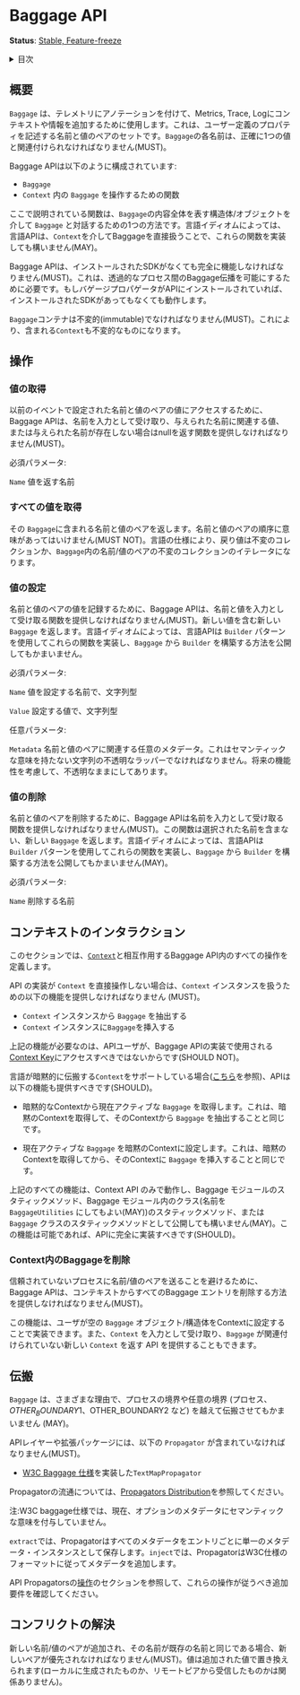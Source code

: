 <!--
# Baggage API
-->

# Baggage API

<!--
**Status**: [Stable, Feature-freeze](../document-status.md)
-->

**Status**: [Stable, Feature-freeze](../document-status.md)

<details>
<summary>
目次
</summary>

<!--
- [Overview](#overview)
- [Operations](#operations)
  - [Get Value](#get-value)
  - [Get All Values](#get-all-values)
  - [Set Value](#set-value)
  - [Remove Value](#remove-value)
- [Context Interaction](#context-interaction)
  - [Clear Baggage in the Context](#clear-baggage-in-the-context)
- [Propagation](#propagation)
- [Conflict Resolution](#conflict-resolution)
-->

- [概要](#概要)
- [操作](#操作)
  - [値の取得](#値の取得)
  - [すべての値の取得](#すべての値の取得)
  - [値の設定](#値の設定)
  - [値の削除](#値の削除)
- [コンテキストのインタラクション](#コンテキストのインタラクション)
  - [Context内のBaggageを削除](#Context内のBaggageを削除)
- [伝搬](#伝搬)
- [コンフリクトの解決](#コンフリクトの解決)

</details>

<!--
## Overview
-->

## 概要

<!--
`Baggage` is used to annotate telemetry, adding context and information to
metrics, traces, and logs. It is a set of name/value pairs describing
user-defined properties. Each name in `Baggage` MUST be associated with
exactly one value.
-->

`Baggage` は、テレメトリにアノテーションを付けて、Metrics, Trace, Logにコンテキストや情報を追加するために使用します。これは、ユーザー定義のプロパティを記述する名前と値のペアのセットです。`Baggage`の各名前は、正確に1つの値と関連付けられなければなりません(MUST)。

<!--
The Baggage API consists of:
-->

Baggage APIは以下のように構成されています:

<!--
- the `Baggage`
- functions to interact with the `Baggage` in a `Context`
-->

- `Baggage`
- `Context` 内の `Baggage` を操作するための関数

<!--
The functions described here are one way to approach interacting with the
`Baggage` via having struct/object that represents the entire Baggage content.
Depending on language idioms, a language API MAY implement these functions by
interacting with the baggage via the `Context` directly.
-->

ここで説明されている関数は、`Baggage`の内容全体を表す構造体/オブジェクトを介して `Baggage` と対話するための1つの方法です。言語イディオムによっては、言語APIは、`Context`を介してBaggageを直接扱うことで、これらの関数を実装しても構いません(MAY)。

<!--
The Baggage API MUST be fully functional in the absence of an installed SDK.
This is required in order to enable transparent cross-process Baggage
propagation. If a Baggage propagator is installed into the API, it will work
with or without an installed SDK.
-->

Baggage APIは、インストールされたSDKがなくても完全に機能しなければなりません(MUST)。これは、透過的なプロセス間のBaggage伝播を可能にするために必要です。もしバゲージプロパゲータがAPIにインストールされていれば、インストールされたSDKがあってもなくても動作します。

<!--
The `Baggage` container MUST be immutable, so that the containing `Context`
also remains immutable.
-->

`Baggage`コンテナは不変的(immutable)でなければなりません(MUST)。これにより、含まれる`Context`も不変的なものになります。

<!--
## Operations
-->

## 操作

<!--
### Get Value
-->

### 値の取得

<!--
To access the value for a name/value pair set by a prior event, the Baggage API
MUST provide a function that takes the name as input, and returns a value
associated with the given name, or null if the given name is not present.
-->

以前のイベントで設定された名前と値のペアの値にアクセスするために、Baggage APIは、名前を入力として受け取り、与えられた名前に関連する値、または与えられた名前が存在しない場合はnullを返す関数を提供しなければなりません(MUST)。


<!--
REQUIRED parameters:
-->

必須パラメータ:

<!--
`Name` the name to return the value for.
-->

`Name` 値を返す名前

<!--
### Get All Values
-->

### すべての値を取得

<!--
Returns the name/value pairs in the `Baggage`. The order of name/value pairs
MUST NOT be significant. Based on the language specifics, the returned
value can be either an immutable collection or an iterator on the immutable
collection of name/value pairs in the `Baggage`.
-->

その `Baggage`に含まれる名前と値のペアを返します。名前と値のペアの順序に意味があってはいけません(MUST NOT)。言語の仕様により、戻り値は不変のコレクションか、`Baggage`内の名前/値のペアの不変のコレクションのイテレータになります。

<!--
### Set Value
-->

### 値の設定

<!--
To record the value for a name/value pair, the Baggage API MUST provide a
function which takes a name, and a value as input. Returns a new `Baggage`
that contains the new value. Depending on language idioms, a language API MAY
implement these functions by using a `Builder` pattern and exposing a way to
construct a `Builder` from a `Baggage`.
-->

名前と値のペアの値を記録するために、Baggage APIは、名前と値を入力として受け取る関数を提供しなければなりません(MUST)。新しい値を含む新しい `Baggage` を返します。言語イディオムによっては、言語APIは `Builder` パターンを使用してこれらの関数を実装し、`Baggage` から `Builder` を構築する方法を公開してもかまいません。

<!--
REQUIRED parameters:
-->

必須パラメータ:

<!--
`Name` The name for which to set the value, of type string.
-->

`Name` 値を設定する名前で、文字列型

<!--
`Value` The value to set, of type string.
-->

`Value` 設定する値で、文字列型

<!--
OPTIONAL parameters:
-->

任意パラメータ:

<!--
`Metadata` Optional metadata associated with the name-value pair. This should be
an opaque wrapper for a string with no semantic meaning. Left opaque to allow
for future functionality.
-->

`Metadata` 名前と値のペアに関連する任意のメタデータ。これはセマンティックな意味を持たない文字列の不透明なラッパーでなければなりません。将来の機能性を考慮して、不透明なままにしてあります。
<!--
### Remove Value
-->

### 値の削除

<!--
To delete a name/value pair, the Baggage API MUST provide a function which
takes a name as input. Returns a new `Baggage` which no longer contains the
selected name. Depending on language idioms, a language API MAY
implement these functions by using a `Builder` pattern and exposing a way to
construct a `Builder` from a `Baggage`.
-->

名前と値のペアを削除するために、Baggage APIは名前を入力として受け取る関数を提供しなければなりません(MUST)。この関数は選択された名前を含まない、新しい `Baggage` を返します。言語イディオムによっては、言語APIは `Builder` パターンを使用してこれらの関数を実装し、`Baggage` から `Builder` を構築する方法を公開してもかまいません(MAY)。

<!--
REQUIRED parameters:
-->

必須パラメータ:

<!--
`Name` the name to remove.
-->

`Name` 削除する名前

<!--
## Context Interaction
-->

## コンテキストのインタラクション

<!--
This section defines all operations within the Baggage API that interact with
the [`Context`](../context/context.md).
-->

このセクションでは、[`Context`](../context/context.md)と相互作用するBaggage API内のすべての操作を定義します。

<!--
If an implementation of this API does not operate directly on the `Context`, it
MUST provide the following functionality to interact with a `Context` instance:
-->

API の実装が `Context` を直接操作しない場合は、`Context` インスタンスを扱うための以下の機能を提供しなければなりません (MUST)。

<!--
- Extract the `Baggage` from a `Context` instance
- Insert the `Baggage` to a `Context` instance
-->

- `Context` インスタンスから `Baggage` を抽出する
- `Context` インスタンスに`Baggage`を挿入する


<!--
The functionality listed above is necessary because API users SHOULD NOT have
access to the [Context Key](../context/context.md#create-a-key) used by the
Baggage API implementation.
-->

上記の機能が必要なのは、APIユーザが、Baggage APIの実装で使用される[Context Key](../context/context.md#create-a-key)にアクセスすべきではないからです(SHOULD NOT)。

<!--
If the language has support for implicitly propagated `Context` (see
[here](../context/context.md#optional-global-operations)), the API SHOULD also
provide the following functionality:
-->

言語が暗黙的に伝搬する`Context`をサポートしている場合([こちら](../context/context.md#optional-global-operations)を参照)、APIは以下の機能も提供すべきです(SHOULD)。

<!--
- Get the currently active `Baggage` from the implicit context. This is
equivalent to getting the implicit context, then extracting the `Baggage` from
the context.
- Set the currently active `Baggage` to the implicit context. This is equivalent
to getting the implicit context, then inserting the `Baggage` to the context.
-->

- 暗黙的なContextから現在アクティブな `Baggage` を取得します。これは、暗黙のContextを取得して、そのContextから `Baggage` を抽出することと同じです。

- 現在アクティブな `Baggage` を暗黙のContextに設定します。これは、暗黙のContextを取得してから、そのContextに `Baggage` を挿入することと同じです。

<!--
All the above functionalities operate solely on the context API, and they MAY be
exposed as static methods on the baggage module, as static methods on a class
inside the baggage module (it MAY be named `BaggageUtilities`), or on the
`Baggage` class. This functionality SHOULD be fully implemented in the API when
possible.
-->

上記のすべての機能は、Context API のみで動作し、Baggage モジュールのスタティックメソッド、Baggage モジュール内のクラス(名前を `BaggageUtilities` にしてもよい(MAY))のスタティックメソッド、または `Baggage` クラスのスタティックメソッドとして公開しても構いません(MAY)。この機能は可能であれば、APIに完全に実装すべきです(SHOULD)。

<!--
### Clear Baggage in the Context
-->

### Context内のBaggageを削除

<!--
To avoid sending any name/value pairs to an untrusted process, the Baggage API
MUST provide a way to remove all baggage entries from a context.
-->

信頼されていないプロセスに名前/値のペアを送ることを避けるために、Baggage APIは、コンテキストからすべてのBaggage エントリを削除する方法を提供しなければなりません(MUST)。

<!--
This functionality can be implemented by having the user set an empty `Baggage`
object/struct into the context, or by providing an API that takes a `Context` as
input, and returns a new `Context` with no `Baggage` associated.
-->

この機能は、ユーザが空の `Baggage` オブジェクト/構造体をContextに設定することで実装できます。また、`Context` を入力として受け取り、`Baggage` が関連付けられていない新しい `Context` を返す API を提供することもできます。

<!--
## Propagation
-->

## 伝搬

<!--
`Baggage` MAY be propagated across process boundaries or across any arbitrary
boundaries (process, $OTHER_BOUNDARY1, $OTHER_BOUNDARY2, etc) for various
reasons.
-->

`Baggage` は、さまざまな理由で、プロセスの境界や任意の境界 (プロセス、$OTHER_BOUNDARY1、$OTHER_BOUNDARY2 など) を越えて伝搬させてもかまいません (MAY)。

<!--
The API layer or an extension package MUST include the following `Propagator`s:
-->

APIレイヤーや拡張パッケージには、以下の `Propagator` が含まれていなければなりません(MUST)。

<!--
* A `TextMapPropagator` implementing the [W3C Baggage Specification](https://w3c.github.io/baggage).
-->

* [W3C Baggage 仕様](https://w3c.github.io/baggage)を実装した`TextMapPropagator`

<!--
See [Propagators Distribution](../context/api-propagators.md#propagators-distribution)
for how propagators are to be distributed.
-->

Propagatorの流通については、[Propagators Distribution](../context/api-propagators.md#propagators-distribution)を参照してください。

<!--
Note: The W3C baggage specification does not currently assign semantic meaning
to the optional metadata.
-->

注:W3C baggage仕様では、現在、オプションのメタデータにセマンティックな意味を付与していません。

<!--
On `extract`, the propagator should store all metadata as a single metadata instance per entry.
On `inject`, the propagator should append the metadata per the W3C specification format.
-->

`extract`では、Propagatorはすべてのメタデータをエントリごとに単一のメタデータ・インスタンスとして保存します。`inject`では、PropagatorはW3C仕様のフォーマットに従ってメタデータを追加します。

<!--
Refer to the API Propagators
[Operation](../context/api-propagators.md#operations) section for the
additional requirements these operations need to follow.
-->

API Propagatorsの[操作](../context/api-propagators.md#operations)のセクションを参照して、これらの操作が従うべき追加要件を確認してください。

<!--
## Conflict Resolution
-->

## コンフリクトの解決

<!--
If a new name/value pair is added and its name is the same as an existing name,
than the new pair MUST take precedence. The value is replaced with the added
value (regardless if it is locally generated or received from a remote peer).
-->

新しい名前/値のペアが追加され、その名前が既存の名前と同じである場合、新しいペアが優先されなければなりません(MUST)。値は追加された値で置き換えられます(ローカルに生成されたものか、リモートピアから受信したものかは関係ありません)。
